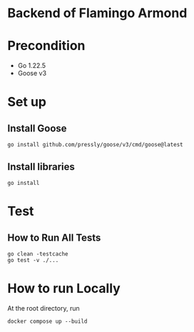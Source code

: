 # Backend of Flamingo Armond

# Precondition
- Go 1.22.5
- Goose v3

# Set up
## Install Goose
```
go install github.com/pressly/goose/v3/cmd/goose@latest
```

## Install libraries
```
go install
```

# Test
## How to Run All Tests
```
go clean -testcache
go test -v ./...
```

# How to run Locally
At the root directory, run 
```
docker compose up --build
```